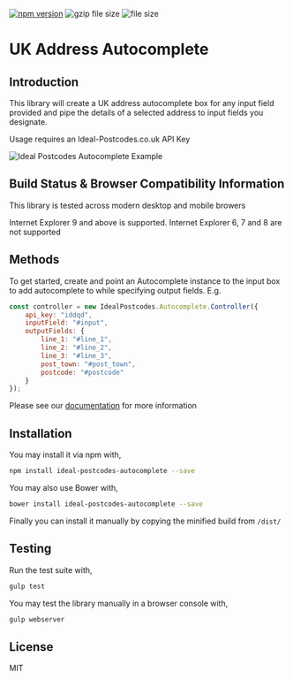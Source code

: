 [![npm version](https://badge.fury.io/js/ideal-postcodes-autocomplete.svg)](https://badge.fury.io/js/ideal-postcodes-autocomplete) ![gzip file size](http://img.badgesize.io/ideal-postcodes/ideal-postcodes-autocomplete/master/dist/ideal-postcodes-autocomplete.min.js.svg?compression=gzip) ![file size](http://img.badgesize.io/ideal-postcodes/ideal-postcodes-autocomplete/master/dist/ideal-postcodes-autocomplete.min.js.svg)

# UK Address Autocomplete

## Introduction

This library will create a UK address autocomplete box for any input field provided and pipe the details of a selected address to input fields you designate.

Usage requires an Ideal-Postcodes.co.uk API Key

![Ideal Postcodes Autocomplete Example](https://raw.github.com/ideal-postcodes/ideal-postcodes-autocomplete/master/example/example.png)

## Build Status & Browser Compatibility Information

This library is tested across modern desktop and mobile browers

Internet Explorer 9 and above is supported. Internet Explorer 6, 7 and 8 are not supported

## Methods

To get started, create and point an Autocomplete instance to the input box to add autocomplete to while specifying output fields. E.g.

```javascript
const controller = new IdealPostcodes.Autocomplete.Controller({
	api_key: "iddqd",
	inputField: "#input",
	outputFields: {
		line_1: "#line_1",
		line_2: "#line_2",
		line_3: "#line_3",
		post_town: "#post_town",
		postcode: "#postcode"
	}
});
```

Please see our [documentation](https://ideal-postcodes.co.uk/documentation/ideal-postcodes-autocomplete) for more information

## Installation

You may install it via npm with,

```bash
npm install ideal-postcodes-autocomplete --save
```

You may also use Bower with,

```bash
bower install ideal-postcodes-autocomplete --save
```

Finally you can install it manually by copying the minified build from `/dist/`

## Testing

Run the test suite with,

```bash
gulp test
```

You may test the library manually in a browser console with,

```bash
gulp webserver
```

## License

MIT

